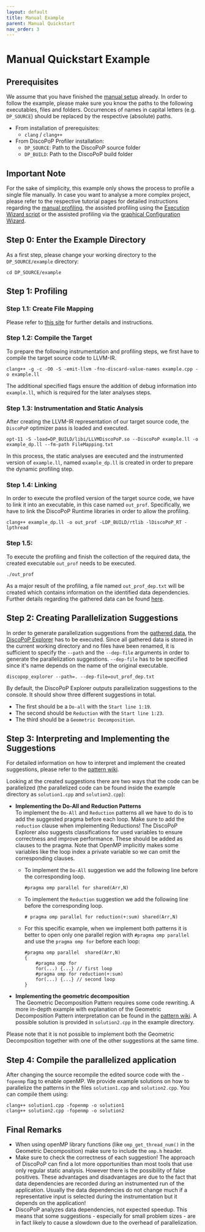 ```yaml
---
layout: default
title: Manual Example
parent: Manual Quickstart
nav_order: 3
---
```


# Manual Quickstart Example

## Prerequisites
We assume that you have finished the [manual setup](Manual_Setup.md) already.
In order to follow the example, please make sure you know the paths to the following executables, files and folders. 
Occurrences of names in capital letters (e.g. `DP_SOURCE`) should be replaced by the respective (absolute) paths.

- From installation of prerequisites:
    - `clang` / `clang++`
- From DiscoPoP Profiler installation:
    - `DP_SOURCE`: Path to the DiscoPoP source folder
    - `DP_BUILD`: Path to the DiscoPoP build folder

## Important Note
For the sake of simplicity, this example only shows the process to profile a single file manually.
In case you want to analyse a more complex project, please refer to the respective tutorial pages for detailed instructions regarding the [manual profiling](../Tutorials/Manual.md), the assisted profiling using the [Execution Wizard script](../Tutorials/Execution_Wizard.md) or the assisted profiling via the [graphical Configuration Wizard](../Tutorials/Configuration_Wizard.md).


<!--
    - Setup (install packages + Python dependencies + CMake build)
    - Apply DiscoPoP to the provided example code
    - Display and interpret suggestions (Not in detail. Link to a Wiki page which describes the suggestions instead)
    - Implement suggestion (in a provided, parallelized copy of the source code)
    - Compile sequential and parallel version of the code
    - Execute sequential and parallel version of the code and compare execution times (example should result in a significant difference)
-->

## Step 0: Enter the Example Directory
As a first step, please change your working directory to the `DP_SOURCE/example` directory:

    cd DP_SOURCE/example

## Step 1: Profiling

### Step 1.1: Create File Mapping
Please refer to [this site](../Profiling/File_Mapping.md) for further details and instructions.

### Step 1.2: Compile the Target
To prepare the following instrumentation and profiling steps, we first have to compile the target source code to LLVM-IR.

    clang++ -g -c -O0 -S -emit-llvm -fno-discard-value-names example.cpp -o example.ll

The additional specified flags ensure the addition of debug information into `example.ll`, which is required for the later analyses steps.

### Step 1.3: Instrumentation and Static Analysis
After creating the LLVM-IR representation of our target source code, the `DiscoPoP` optimizer pass is loaded and executed.

    opt-11 -S -load=DP_BUILD/libi/LLVMDiscoPoP.so --DiscoPoP example.ll -o example_dp.ll --fm-path FileMapping.txt

In this process, the static analyses are executed and the instrumented version of `example.ll`, named `example_dp.ll` is created in order to prepare the dynamic profiling step.

### Step 1.4: Linking
In order to execute the profiled version of the target source code, we have to link it into an executable, in this case named `out_prof`.
Specifically, we have to link the DiscoPoP Runtime libraries in order to allow the profiling.

    clang++ example_dp.ll -o out_prof -LDP_BUILD/rtlib -lDiscoPoP_RT -lpthread

### Step 1.5: 
To execute the profiling and finish the collection of the required data, the created executable `out_prof` needs to be executed.

    ./out_prof

As a major result of the profiling, a file named `out_prof_dep.txt` will be created which contains information on the identified data dependencies.
Further details regarding the gathered data can be found [here](../Profiling/Data_Details.md).


## Step 2: Creating Parallelization Suggestions
In order to generate parallelization suggestions from the [gathered data](../Profiling/Data_Details.md), the [DiscoPoP Explorer](../Pattern_Detection/DiscoPoP_Explorer.md) has to be executed. Since all gathered data is stored in the current working directory and no files have been renamed, it is sufficient to specify the `--path` and the `--dep-file` arguments in order to generate the parallelization suggestions.
`--dep-file` has to be specified since it's name depends on the name of the original executable.

    discopop_explorer --path=. --dep-file=out_prof_dep.txt

By default, the DiscoPoP Explorer outputs parallelization suggestions to the console.
It should show three different suggestions in total.
* The first should be a `Do-all` with the `Start line 1:19`.
* The second should be  `Reduction` with the `Start line 1:23`.
* The third should be a `Geometric Decomposition`.

## Step 3: Interpreting and Implementing the Suggestions
For detailed information on how to interpret and implement the created suggestions, please refer to the [pattern wiki](../Pattern_Detection/Patterns/Patterns.md).

Looking at the created suggestions there are two ways that the code can be parallelized (the parallelized code can be found inside the example directory as `solution1.cpp` and `solution2.cpp`):

* **Implementing the Do-All and Reduction Patterns**<br/> To implement the `Do-All` and `Reduction` patterns all we have to do is to add the suggested pragma before each loop. Make sure to add the `reduction` clause when implementing Reductions! The DiscoPoP Explorer also suggests classifications for used variables to ensure correctness and improve performance. These should be added as clauses to the pragma. Note that OpenMP implicitly makes some variables like the loop index a private variable so we can omit the corresponding clauses.
  - To implement the `Do-All` suggestion we add the following line before the corresponding loop.
      
        #pragma omp parallel for shared(Arr,N)

  - To implement the `Reduction` suggestion we add the following line before the corresponding loop.
    
        # pragma omp parallel for reduction(+:sum) shared(Arr,N)

  - For this specific example, when we implement both patterns it is better to open only one parallel region with `#pragma omp parallel` and use the `pragma omp for` before each loop:

        #pragma omp parallel  shared(Arr,N)
        {
            #pragma omp for
            for(...) {...} // first loop
            #pragma omp for reduction(+:sum)
            for(...) {...} // second loop
        }

* **Implementing the geometric decomposition**<br/> The Geometric Decomposition Pattern requires some code rewriting. A more in-depth example with explanation of the Geometric Decomposition Pattern interpretation can be found in the [pattern wiki](../Pattern_Detection/Patterns/Patterns.md).
A possible solution is provided in `solution2.cpp` in the example directory.

Please note that it is not possible to implement both the Geometric Decomposition together with one of the other suggestions at the same time.

## Step 4: Compile the parallelized application
After changing the source recompile the edited source code with the `-fopenmp` flag to enable openMP.
We provide example solutions on how to parallelize the patterns in the files `solution1.cpp` and `solution2.cpp`. You can compile them using:
    
    clang++ solution1.cpp -fopenmp -o solution1
    clang++ solution2.cpp -fopenmp -o solution2

## Final Remarks

- When using openMP library functions (like `omp_get_thread_num()` in the Geometric Decomposition) make sure to include the `omp.h` header.
- Make sure to check the correctness of each suggestion! The approach of DiscoPoP can find a lot more opportunities than most tools that use only regular static analysis. However there is the possibility of false positives. These advantages and disadvantages are due to the fact that data dependencies are recorded during an instrumented run of the application. Usually the data dependencies do not change much if a representative input is selected during the instrumentation but it depends on the application!
- DiscoPoP analyzes data dependencies, not expected speedup. This means that some suggestions - especially for small problem sizes - are in fact likely to cause a slowdown due to the overhead of parallelization.
